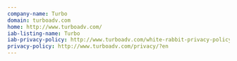 ```yaml
---
company-name: Turbo
domain: turboadv.com
home: http://www.turboadv.com/
iab-listing-name: Turbo
iab-privacy-policy: http://www.turboadv.com/white-rabbit-privacy-policy/
privacy-policy: http://www.turboadv.com/privacy/?en
---
```




